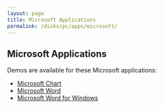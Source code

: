 ```yaml
---
layout: page
title: Microsoft Applications
permalink: /disks/pc/apps/microsoft/
---
```


Microsoft Applications
---

Demos are available for these Microsoft applications:

* [Microsoft Chart](chart/)
* [Microsoft Word](word/)
* [Microsoft Word for Windows](winword/)
